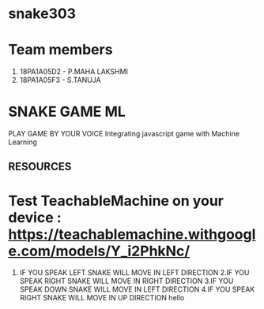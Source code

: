 # snake303
# Team members
1.  18PA1A05D2 - P.MAHA LAKSHMI
2.  18PA1A05F3 - S.TANUJA
# SNAKE GAME ML
 PLAY GAME BY YOUR VOICE
 Integrating javascript game with Machine Learning
## RESOURCES
# Test TeachableMachine on your device : https://teachablemachine.withgoogle.com/models/Y_i2PhkNc/
1. IF YOU SPEAK LEFT SNAKE WILL MOVE IN LEFT DIRECTION
2.IF YOU SPEAK RIGHT SNAKE WILL MOVE IN RIGHT DIRECTION
3.IF YOU SPEAK DOWN SNAKE WILL MOVE IN LEFT DIRECTION 
4.IF YOU SPEAK RIGHT SNAKE WILL MOVE IN UP DIRECTION
hello
